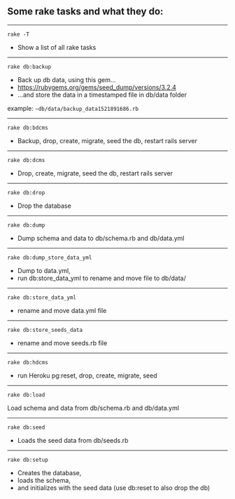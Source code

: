 
## Some rake tasks and what they do:
 
---
```
rake -T
```	
- Show a list of all rake tasks

---
``` 
rake db:backup
```                          
- Back up db data, using this gem...
- https://rubygems.org/gems/seed_dump/versions/3.2.4
- ...and store the data in a timestamped file in db/data folder

example: `~db/data/backup_data1521891686.rb`

---
``` 
rake db:bdcms
```
- Backup, drop, create, migrate, seed the db, restart rails server

---
```
rake db:dcms
```
- Drop, create, migrate, seed the db, restart rails server

---
``` 
rake db:drop                       
```
- Drop the database

---
```
rake db:dump                       
```
- Dump schema and data to db/schema.rb and db/data.yml

---

```
rake db:dump_store_data_yml        
```
- Dump to data.yml,
- run db:store_data_yml to rename and move file to db/data/

---
```
rake db:store_data_yml             
```
- rename and move data.yml file

---
```
rake db:store_seeds_data           
```
- rename and move seeds.rb file




---
```
rake db:hdcms                      
```
- run Heroku pg:reset, drop, create, migrate, seed 

---
```
rake db:load                       
```
Load schema and data 
from db/schema.rb and db/data.yml

--- 

```
rake db:seed                       
```
- Loads the seed data from db/seeds.rb

---

```
rake db:setup                      
```
- Creates the database, 
- loads the schema, 
- and initializes with the seed data (use db:reset to also drop the db)


